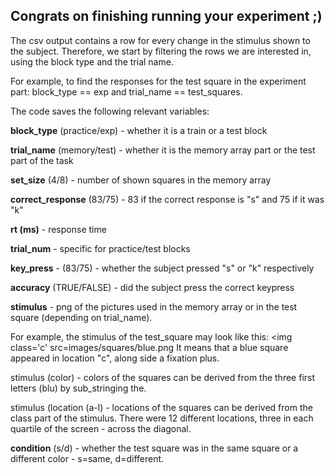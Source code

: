 <h2> Congrats on finishing running your experiment ;) </h2>

The csv output contains a row for every change in the stimulus shown to the subject. Therefore, we start by filtering the rows we are interested in, using the block type and the trial name. 

For example, to find the responses for the test square in the experiment part: block_type == exp and trial_name == test_squares.

The code saves the following relevant variables:

**block_type** (practice/exp) - whether it is a train or a test block 

**trial_name** (memory/test) - whether it is the memory array part or the test part of the task 

**set_size** (4/8) - number of shown squares in the memory array

**correct_response** (83/75) - 83 if the correct response is "s" and 75 if it was "k"

**rt (ms)** - response time

**trial_num** - specific for practice/test blocks 

**key_press** - (83/75) - whether the subject pressed "s" or "k" respectively

**accuracy** (TRUE/FALSE) - did the subject press the correct keypress 

**stimulus** - png of the pictures used in the memory array or in the test square (depending on trial_name). 

For example, the stimulus of the test_square may look like this: 
<img class='c' src=images/squares/blue.png
It means that a blue square appeared in location "c", along side a fixation plus.

stimulus (color) - colors of the squares can be derived from the three first letters (blu) by sub_stringing the.

stimulus (location (a-l) - locations of the squares can be derived from the class part of the stimulus. There were 12 different locations, three in each quartile of the screen - across the diagonal.

**condition** (s/d) - whether the test square was in the same square or a different color - s=same, d=different.

